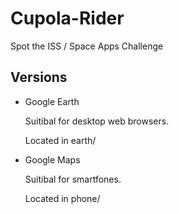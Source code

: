 Cupola-Rider
============

Spot the ISS / Space Apps Challenge

Versions
--------

* Google Earth
  
  Suitibal for desktop web browsers.

  Located in earth/

* Google Maps

  Suitibal for smartfones.

  Located in phone/
